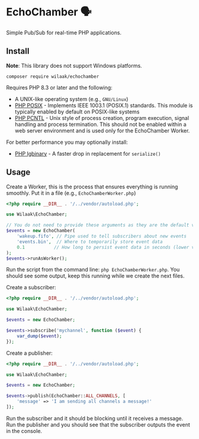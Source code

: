 # EchoChamber 🗣️

Simple Pub/Sub for real-time PHP applications.

## Install

**Note**: This library does not support Windows platforms.

    composer require wilaak/echochamber

Requires PHP 8.3 or later and the following:

- A UNIX-like operating system (e.g., `GNU/Linux`)
- [PHP POSIX](https://www.php.net/manual/en/book.posix.php) - Implements IEEE 1003.1 (POSIX.1) standards. This module is typically enabled by default on POSIX-like systems
- [PHP PCNTL](https://www.php.net/manual/en/book.pcntl.php) - Unix style of process creation, program execution, signal handling and process termination. This should not be enabled within a web server environment and is used only for the EchoChamber Worker.

For better performance you may optionally install:

 - [PHP Igbinary](https://www.php.net/manual/en/book.igbinary.php) - A faster drop in replacement for `serialize()`

## Usage

Create a Worker, this is the process that ensures everything is running smoothly. Put it in a file (e.g., `EchoChamberWorker.php`)

```php
<?php require __DIR__ . '/../vendor/autoload.php';

use Wilaak\EchoChamber;

// You do not need to provide these arguments as they are the default values
$events = new EchoChamber(
    'wakeup.fifo', // Pipe used to tell subscribers about new events
    'events.bin',  // Where to temporarily store event data
    0.1           // How long to persist event data in seconds (lower value increases performance but may cause subscribers to miss events if they are slow)
);
$events->runAsWorker();
```

Run the script from the command line: `php EchoChamberWorker.php`. You should see some output, keep this running while we create the next files.

Create a subscriber:

```php 
<?php require __DIR__ . '/../vendor/autoload.php';

use Wilaak\EchoChamber;

$events = new EchoChamber;

$events->subscribe('mychannel', function ($event) {
    var_dump($event);
});
```

Create a publisher:

```php
<?php require __DIR__ . '/../vendor/autoload.php';

use Wilaak\EchoChamber;

$events = new EchoChamber;

$events->publish(EchoChamber::ALL_CHANNELS, [
    'message' => 'I am sending all channels a message!'
]);
```

Run the subscriber and it should be blocking until it receives a message. Run the publisher and you should see that the subscriber outputs the event in the console.
